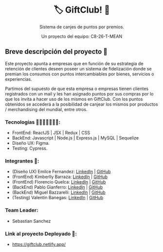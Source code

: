 <h1 align = "center">🏷️ GiftClub! 🎁</h1>
<p align = "center">Sistema de canjes de puntos por premios. </p>
<p align = "center">Un proyecto del equipo:  C8-26-T-MEAN</p>

<h2>Breve descripción del proyecto 📜 </h2>

Este proyecto apunta a empresas que en función de su estrategia de retención de clientes deseen poseer un sistema de fidelización donde se premian los consumos con puntos intercambiables por bienes, servicios o experiencias.

Partimos del supuesto de que esta empresa  o empresas tienen clientes registrados con un mail y les han asignado puntos por sus compras por lo que los invita a hacer uso de los mismos en GiftClub.
Con los puntos obtenidos se accederá a la posibilidad de canjear los mismos por productos / merchandising del mundial, entre otros.

### Tecnologías 👩🏻‍💻👨🏽‍💻📌:
* FrontEnd: ReactJS | JSX | Redux | CSS 
* BackEnd: Javascript | Node.js | Express.js | MySQL | Sequelize 
* Diseño UX: Figma.
* Testing: Cypress.

### Integrantes 🚀: 
* (Diseño UX) Emilce Fernandez: [LinkedIn](https://www.linkedin.com/in/emilcefernandez) | [GitHub](https://github.com/EmilceF)
* (FrontEnd) Kimberlly Barraza: [LinkedIn](https://pe.linkedin.com/in/kimberllynbarrazat/es) | [GitHub](https://github.com/KNBT)
* (FrontEnd) Florencio Quelca: [LinkedIn](https://www.linkedin.com/in/florencio-quelca-mamani-8741ba84/) | [GitHub](https://github.com/FlorencioQuelca)
* (BackEnd) Pablo Gianferro: [LinkedIn](https://www.linkedin.com/in/pablo-gianferro/) | [GitHub](https://github.com/pgianferro)
* (BackEnd) Miguel Bazzarelli: [LinkedIn](http://linkedin.com/in/miguel-ernesto-bazzarelli-8b5029247) | [GitHub](https://github.com/Migbazz)
* (Testing) Valentin Banegas: [LinkedIn](https://www.linkedin.com/in/valentin-banegas-27415b218/) | [GitHub](https://github.com/ValenUNPL)

### Team Leader:
* Sebastian Sanchez 

### Link al proyecto Deployado 🔗:
* https://giftclub.netlify.app/
